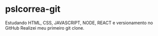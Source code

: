 # pslcorrea-git

Estudando HTML, CSS, JAVASCRIPT, NODE, REACT e versionamento no GitHub
Realizei meu primeiro git clone.
